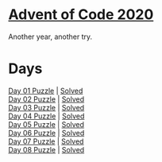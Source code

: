 # [Advent of Code 2020](https://adventofcode.com/2020/about)

Another year, another try.

# Days

[Day 01 Puzzle](https://adventofcode.com/2020/day/1) | [Solved](day1/puzzle.py)\
[Day 02 Puzzle](https://adventofcode.com/2020/day/2) | [Solved](day2/puzzle.py)\
[Day 03 Puzzle](https://adventofcode.com/2020/day/3) | [Solved](day3/puzzle.py)\
[Day 04 Puzzle](https://adventofcode.com/2020/day/4) | [Solved](day4/puzzle.py)\
[Day 05 Puzzle](https://adventofcode.com/2020/day/5) | [Solved](day5/puzzle.py)\
[Day 06 Puzzle](https://adventofcode.com/2020/day/6) | [Solved](day6/puzzle.py)\
[Day 07 Puzzle](https://adventofcode.com/2020/day/7) | [Solved](day7/puzzle.py)\
[Day 08 Puzzle](https://adventofcode.com/2020/day/8) | [Solved](day8/puzzle.py)


